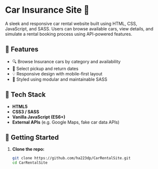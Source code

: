 # Car Insurance Site 🚗

A sleek and responsive car rental website built using HTML, CSS, JavaScript, and SASS. Users can browse available cars, view details, and simulate a rental booking process using API-powered features.

## 🌟 Features

- 🔍 Browse Insurance cars by category and availability
- 📆 Select pickup and return dates
- 💡 Responsive design with mobile-first layout
- 🎨 Styled using modular and maintainable SASS

## 🔧 Tech Stack

- **HTML5**
- **CSS3 / SASS**
- **Vanilla JavaScript (ES6+)**
- **External APIs** (e.g. Google Maps, fake car data APIs)

## 🚀 Getting Started

1. **Clone the repo:**

   ```bash
   git clone https://github.com/ha223dp/CarRentalSite.git
   cd CarRentalSite
